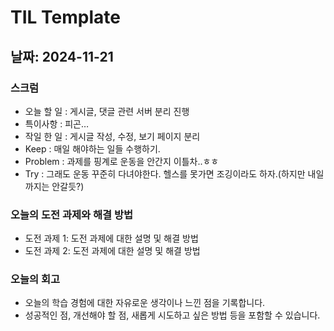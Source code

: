 # TIL Template

## 날짜: 2024-11-21

### 스크럼
- 오늘 할 일 : 게시글, 댓글 관련 서버 분리 진행
- 특이사항   : 피곤…
- 작일 한 일 : 게시글 작성, 수정, 보기 페이지 분리
- Keep       : 매일 해야하는 일들 수행하기.
- Problem    : 과제를 핑계로 운동을 안간지 이틀차..ㅎㅎ
- Try        : 그래도 운동 꾸준히 다녀야한다. 헬스를 못가면 조깅이라도 하자.(하지만 내일까지는 안갈듯?)

### 오늘의 도전 과제와 해결 방법
- 도전 과제 1: 도전 과제에 대한 설명 및 해결 방법
- 도전 과제 2: 도전 과제에 대한 설명 및 해결 방법

### 오늘의 회고
- 오늘의 학습 경험에 대한 자유로운 생각이나 느낀 점을 기록합니다.
- 성공적인 점, 개선해야 할 점, 새롭게 시도하고 싶은 방법 등을 포함할 수 있습니다.